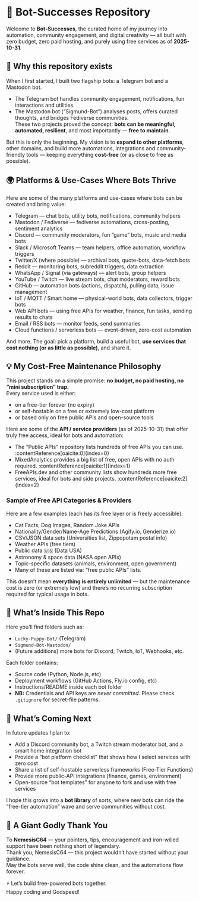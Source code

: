 # 🎉 Bot-Successes Repository  
Welcome to **Bot-Successes**, the curated home of my journey into automation, community engagement, and digital creativity — all built with zero budget, zero paid hosting, and purely using free services as of **2025-10-31**.

## 🚀 Why this repository exists  
When I first started, I built two flagship bots: a Telegram bot and a Mastodon bot.  
- The Telegram bot handles community engagement, notifications, fun interactions and utilities.  
- The Mastodon bot (“Sigmund-Bot”) analyses posts, offers curated thoughts, and bridges Fediverse communities.  
These two projects proved the concept: **bots can be meaningful, automated, resilient**, and most importantly — **free to maintain**.

But this is only the beginning. My vision is to **expand to other platforms**, other domains, and build more automations, integrations and community-friendly tools — keeping everything **cost-free** (or as close to free as possible).

## 🌍 Platforms & Use-Cases Where Bots Thrive  
Here are some of the many platforms and use-cases where bots can be created and bring value:

- Telegram — chat bots, utility bots, notifications, community helpers  
- Mastodon / Fediverse — fediverse automations, cross-posting, sentiment analytics  
- Discord — community moderators, fun “game” bots, music and media bots  
- Slack / Microsoft Teams — team helpers, office automation, workflow triggers  
- Twitter/X (where possible) — archival bots, quote-bots, data-fetch bots  
- Reddit — monitoring bots, subreddit triggers, data extraction  
- WhatsApp / Signal (via gateways) — alert bots, group helpers  
- YouTube / Twitch — live stream bots, chat moderators, reward bots  
- GitHub — automation bots (actions, dispatch), pulling data, issue management  
- IoT / MQTT / Smart home — physical-world bots, data collectors, trigger bots  
- Web API bots — using free APIs for weather, finance, fun tasks, sending results to chats  
- Email / RSS bots — monitor feeds, send summaries  
- Cloud functions / serverless bots — event-driven, zero-cost automation  

And more. The goal: pick a platform, build a useful bot, **use services that cost nothing (or as little as possible)**, and share it.

## 💡 My Cost-Free Maintenance Philosophy  
This project stands on a simple promise: **no budget, no paid hosting, no “mini subscription” trap.**  
Every service used is either:

- on a free-tier forever (no expiry)  
- or self-hostable on a free or extremely low-cost platform  
- or based only on free public APIs and open-source tools  

Here are some of the **API / service providers** (as of 2025-10-31) that offer truly free access, ideal for bots and automation:

- The “Public APIs” repository lists hundreds of free APIs you can use. :contentReference[oaicite:0]{index=0}  
- MixedAnalytics provides a big list of free, open APIs with no auth required. :contentReference[oaicite:1]{index=1}  
- FreeAPIs.dev and other community lists show hundreds more free services, ideal for bots and side projects. :contentReference[oaicite:2]{index=2}  

### Sample of Free API Categories & Providers  
Here are a few examples (each has its free layer or is freely accessible):

- Cat Facts, Dog Images, Random Joke APIs  
- Nationality/Gender/Name-Age Predictions (Agify.io, Genderize.io)  
- CSV/JSON data sets (Universities list, Zippopotam postal info)  
- Weather APIs (free tiers)  
- Public data 🇺🇸 (Data USA)  
- Astronomy & space data (NASA open APIs)  
- Topic-specific datasets (animals, environment, open government)  
- Many of these are listed via: “free public APIs” lists.  

This doesn’t mean **everything is entirely unlimited** — but the maintenance cost is zero (or extremely low) and there’s no recurring subscription required for typical usage in bots.

## 🧰 What’s Inside This Repo  
Here you’ll find folders such as:  
- `Lucky-Puppy-Bot/` (Telegram)  
- `Sigmund-Bot-Mastodon/`  
- (Future additions) more bots for Discord, Twitch, IoT, Webhooks, etc.

Each folder contains:  
- Source code (Python, Node.js, etc)  
- Deployment workflows (GitHub Actions, Fly.io config, etc)  
- Instructions/README inside each bot folder  
- **NB:** Credentials and API keys are *never committed*. Please check `.gitignore` for secret-file patterns.

## 🔮 What’s Coming Next  
In future updates I plan to:  
- Add a Discord community bot, a Twitch stream moderator bot, and a smart home integration bot  
- Provide a “bot platform checklist” that shows how I select services with zero cost  
- Share a list of self-hostable serverless frameworks (Free-Tier Functions)  
- Provide more public-API integrations (finance, games, environment)  
- Open-source “bot templates” for anyone to fork and use with free services  

I hope this grows into a **bot library** of sorts, where new bots can ride the “free-tier automation” wave and serve communities without cost.

## 🌟 A Giant Godly Thank You  
To **NemesisC64** — your pointers, tips, encouragement and iron-willed support have been nothing short of legendary.  
Thank you, NemesisC64 — this project wouldn’t have started without your guidance.  
May the bots serve well, the code shine clean, and the automations flow forever.

⚡️ Let’s build free-powered bots together.  
Happy coding and Godspeed!  
